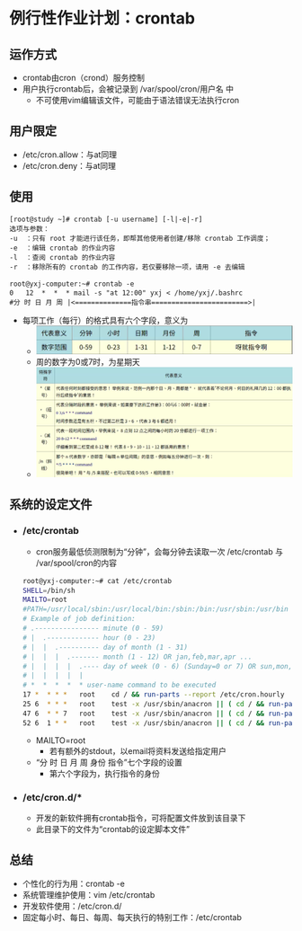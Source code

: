 # 例行性作业计划：crontab
## 运作方式
- crontab由cron（crond）服务控制
- 用户执行crontab后，会被记录到 /var/spool/cron/用户名 中
  - 不可使用vim编辑该文件，可能由于语法错误无法执行cron
## 用户限定
- /etc/cron.allow：与at同理
- /etc/cron.deny：与at同理
## 使用
```
[root@study ~]# crontab [-u username] [-l|-e|-r]
选项与参数：
-u  ：只有 root 才能进行该任务，即帮其他使用者创建/移除 crontab 工作调度；
-e  ：编辑 crontab 的作业内容
-l  ：查阅 crontab 的作业内容
-r  ：移除所有的 crontab 的工作内容，若仅要移除一项，请用 -e 去编辑
```
```
root@yxj-computer:~# crontab -e
0   12  *  *  * mail -s "at 12:00" yxj < /home/yxj/.bashrc
#分 时 日 月 周 |<==============指令串========================>|
```
- 每项工作（每行）的格式具有六个字段，意义为
  - ![](../images/2023-05-27-10-01-12.png)
  - 周的数字为0或7时，为星期天
  - ![](../images/2023-05-27-10-02-02.png)
## 系统的设定文件
- ### /etc/crontab
  - cron服务最低侦测限制为“分钟”，会每分钟去读取一次 /etc/crontab 与 /var/spool/cron的内容
  ```sh
  root@yxj-computer:~# cat /etc/crontab
  SHELL=/bin/sh
  MAILTO=root 
  #PATH=/usr/local/sbin:/usr/local/bin:/sbin:/bin:/usr/sbin:/usr/bin
  # Example of job definition:
  # .---------------- minute (0 - 59)
  # |  .------------- hour (0 - 23)
  # |  |  .---------- day of month (1 - 31)
  # |  |  |  .------- month (1 - 12) OR jan,feb,mar,apr ...
  # |  |  |  |  .---- day of week (0 - 6) (Sunday=0 or 7) OR sun,mon,tue,wed,thu,fri,sat
  # |  |  |  |  |
  # *  *  *  *  * user-name command to be executed
  17 *	* * *	root    cd / && run-parts --report /etc/cron.hourly
  25 6	* * *	root	test -x /usr/sbin/anacron || ( cd / && run-parts --report /etc/cron.daily )
  47 6	* * 7	root	test -x /usr/sbin/anacron || ( cd / && run-parts --report /etc/cron.weekly )
  52 6	1 * *	root	test -x /usr/sbin/anacron || ( cd / && run-parts --report /etc/cron.monthly )
  ```
    - MAILTO=root
      - 若有额外的stdout，以email将资料发送给指定用户
    - “分 时 日 月 周 身份 指令”七个字段的设置
      - 第六个字段为，执行指令的身份
- ### /etc/cron.d/*
  - 开发的新软件拥有crontab指令，可将配置文件放到该目录下
  - 此目录下的文件为“crontab的设定脚本文件”
## 总结
- 个性化的行为用：crontab -e
- 系统管理维护使用：vim /etc/crontab 
- 开发软件使用：/etc/cron.d/
- 固定每小时、每日、每周、每天执行的特别工作：/etc/crontab 